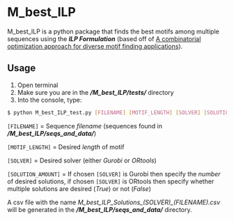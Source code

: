 # M_best_ILP

M\_best\_ILP is a python package that finds the best motifs among multiple sequences using the ***ILP Formulation*** (based off of [A combinatorial optimization approach for diverse motif finding applications](https://link.springer.com/article/10.1186/1748-7188-1-13)).

## Usage

1. Open terminal
2. Make sure you are in the ***/M\_best\_ILP/tests/*** directory
3. Into the console, type:

``` sh
$ python M_best_ILP_test.py [FILENAME] [MOTIF_LENGTH] [SOLVER] [SOLUTION_AMOUNT]
```

`[FILENAME]` = Sequence *filename* (sequences found in ***/M\_best\_ILP/seqs_and_data/***)

`[MOTIF_LENGTH]` = Desired *length* of motif

`[SOLVER]` = Desired solver (either *Gurobi* or *ORtools*)

`[SOLUTION_AMOUNT]` = If chosen `[SOLVER]` is Gurobi then specify the *number* of desired solutions, if chosen `[SOLVER]` is ORtools then specify whether multiple solutions are desired (*True*) or not (*False*)

A csv file with the name *M\_best\_ILP\_Solutions\_(SOLVER)\_(FILENAME).csv* will be generated in the ***/M\_best\_ILP/seqs\_and\_data/*** directory.

